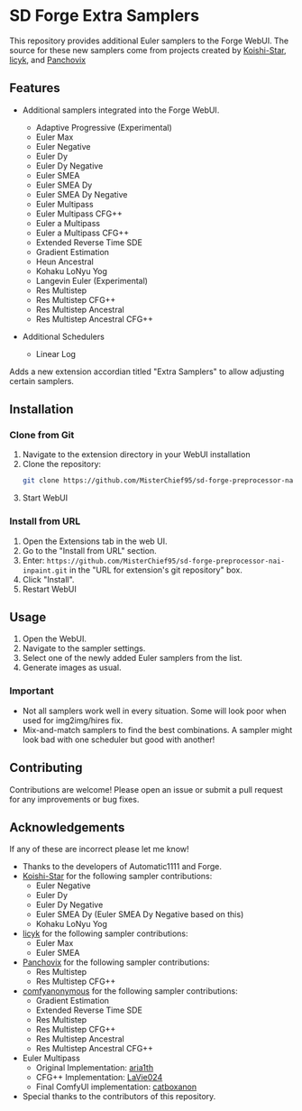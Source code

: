 # SD Forge Extra Samplers

This repository provides additional Euler samplers to the Forge WebUI.
The source for these new samplers come from projects created by [Koishi-Star](https://github.com/Koishi-Star/Euler-Smea-Dyn-Sampler), [licyk](https://github.com/licyk/advanced_euler_sampler_extension/tree/main), and [Panchovix](https://github.com/Panchovix/stable-diffusion-webui-reForge/blob/70f68fd52cb70f8f64e18e6c8e775e35ddf70f67/ldm_patched/k_diffusion/sampling.py#L2844)

## Features

- Additional samplers integrated into the Forge WebUI.
  - Adaptive Progressive (Experimental)
  - Euler Max
  - Euler Negative
  - Euler Dy
  - Euler Dy Negative
  - Euler SMEA
  - Euler SMEA Dy
  - Euler SMEA Dy Negative
  - Euler Multipass
  - Euler Multipass CFG++
  - Euler a Multipass
  - Euler a Multipass CFG++
  - Extended Reverse Time SDE
  - Gradient Estimation
  - Heun Ancestral
  - Kohaku LoNyu Yog
  - Langevin Euler (Experimental)
  - Res Multistep
  - Res Multistep CFG++
  - Res Multistep Ancestral
  - Res Multistep Ancestral CFG++
 
- Additional Schedulers
  - Linear Log 

Adds a new extension accordian titled "Extra Samplers" to allow adjusting certain samplers.

## Installation

### Clone from Git

1. Navigate to the extension directory in your WebUI installation
1. Clone the repository:
    ```sh
    git clone https://github.com/MisterChief95/sd-forge-preprocessor-nai-inpaint.git
    ```
1. Start WebUI

### Install from URL

1. Open the Extensions tab in the web UI.
2. Go to the "Install from URL" section.
3. Enter: `https://github.com/MisterChief95/sd-forge-preprocessor-nai-inpaint.git` in the "URL for extension's git repository" box.
4. Click "Install".
5. Restart WebUI

## Usage

1. Open the WebUI.
2. Navigate to the sampler settings.
3. Select one of the newly added Euler samplers from the list.
4. Generate images as usual.

### Important
- Not all samplers work well in every situation. Some will look poor when used for img2img/hires fix.
- Mix-and-match samplers to find the best combinations. A sampler might look bad with one scheduler but good with another!

## Contributing

Contributions are welcome! Please open an issue or submit a pull request for any improvements or bug fixes.

## Acknowledgements

If any of these are incorrect please let me know!

- Thanks to the developers of Automatic1111 and Forge.
- [Koishi-Star](https://github.com/Koishi-Star/Euler-Smea-Dyn-Sampler) for the following sampler contributions:
  - Euler Negative
  - Euler Dy
  - Euler Dy Negative
  - Euler SMEA Dy (Euler SMEA Dy Negative based on this)
  - Kohaku LoNyu Yog
- [licyk](https://github.com/licyk/advanced_euler_sampler_extension/tree/main) for the following sampler contributions:
  - Euler Max
  - Euler SMEA
- [Panchovix](https://github.com/Panchovix/stable-diffusion-webui-reForge) for the following sampler contributions:
  - Res Multistep
  - Res Multistep CFG++
- [comfyanonymous](https://github.com/comfyanonymous/ComfyUI) for the following sampler contributions:
  - Gradient Estimation
  - Extended Reverse Time SDE
  - Res Multistep
  - Res Multistep CFG++
  - Res Multistep Ancestral
  - Res Multistep Ancestral CFG++
- Euler Multipass
  - Original Implementation: [aria1th](https://github.com/aria1th)
  - CFG++ Implementation: [LaVie024](https://github.com/LaVie024)
  - Final ComfyUI implementation: [catboxanon](https://github.com/catboxanon)
- Special thanks to the contributors of this repository.
